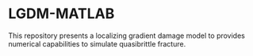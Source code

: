 # LGDM-MATLAB
This repository presents a localizing gradient damage model to provides numerical capabilities to simulate quasibrittle fracture.
